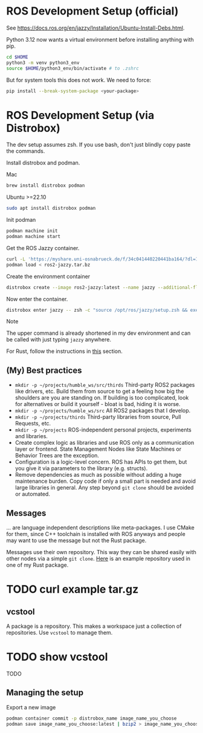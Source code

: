 # ROS Development Setup (official)
See https://docs.ros.org/en/jazzy/Installation/Ubuntu-Install-Debs.html.

Python 3.12 now wants a virtual environment before installing anything with pip.
```zsh
cd $HOME
python3 -m venv python3_env
source $HOME/python3_env/bin/activate # to .zshrc
```

But for system tools this does not work. We need to force:
```zsh
pip install --break-system-package <your-package>
```

# ROS Development Setup (via Distrobox)

The dev setup assumes zsh. If you use bash, don't just blindly copy paste the commands.

Install distrobox and podman.

Mac
```zsh
brew install distrobox podman
```

Ubuntu >=22.10
```zsh
sudo apt install distrobox podman
```

Init podman
```zsh
podman machine init
podman machine start
```

Get the ROS Jazzy container.
```zsh
curl -L 'https://myshare.uni-osnabrueck.de/f/34c041440220441ba164/?dl=1' -o ros2-jazzy.tar.bz
podman load < ros2-jazzy.tar.bz
```

Create the environment container
```zsh
distrobox create --image ros2-jazzy:latest --name jazzy --additional-flags "--entrypoint /bin/zsh"
```

Now enter the container.
```zsh
distrobox enter jazzy -- zsh -c "source /opt/ros/jazzy/setup.zsh && exec zsh"
```

> [!NOTE]
> The upper command is already shortened in my dev environment and can be called with just typing `jazzy` anywhere.

For Rust, follow the instructions in [this](./rust/README.md) section.

## (My) Best practices

- `mkdir -p ~/projects/humble_ws/src/thirds` Third-party ROS2 packages like drivers, etc. Build them from source to get a feeling how big the shoulders are you are standing on. If building is too complicated, look for alternatives or build it yourself - bloat is bad, hiding it is worse.
- `mkdir -p ~/projects/humble_ws/src` All ROS2 packages that I develop.
- `mkdir -p ~/projects/thirds` Third-party libraries from source, Pull Requests, etc. 
- `mkdir -p ~/projects` ROS-independent personal projects, experiments and libraries.
- Create complex logic as libraries and use ROS only as a communication layer or frontend. State Management Nodes like State Machines or Behavior Trees are the exception.
- Configuration is a logic-level concern. ROS has APIs to get them, but you give it via parameters to the library (e.g. structs). 
- Remove dependencies as much as possible without adding a huge maintenance burden. Copy code if only a small part is needed and avoid large libraries in general. Any step beyond `git clone` should be avoided or automated.

## Messages
... are language independent descriptions like meta-packages. I use CMake for them, since C++ toolchain is installed with ROS anyways and people may want to use the message but not the Rust package.

Messages use their own repository. This way they can be shared easily with other nodes via a simple `git clone`. [Here](https://github.com/stelzo/lifis_msgs) is an example repository used in one of my Rust package.

# TODO curl example tar.gz

## vcstool
A package is a repository. This makes a workspace just a collection of repositories. Use `vcstool` to manage them.

# TODO show vcstool
TODO

## Managing the setup

Export a new image
```zsh
podman container commit -p distrobox_name image_name_you_choose
podman save image_name_you_choose:latest | bzip2 > image_name_you_choose.tar.bz
```


